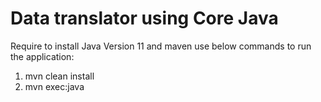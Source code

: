 # Data translator using Core Java

Require to install Java Version 11 and maven
use below commands to run the application:

1) mvn clean install
2) mvn exec:java
